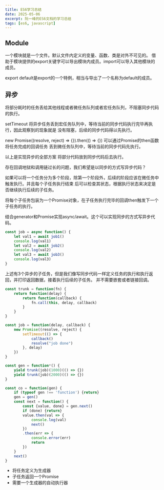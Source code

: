 ```yaml
---
title: ES6学习总结
date: 2025-05-06
excerpt: 阮一峰的ES6文档的学习总结
tags: [es6, javascript]
---
```


## Module
一个模块就是一个文件。默认文件内定义的变量、函数、类是对外不可见的。
借助于模块提供的export关键字可以导出模块内成员。import可以导入其他模块的成员。

export default是export的一个特例，相当与导出了一个名称为default的成员。

## 异步
将部分耗时的任务丢给其他线程或者微任务队列或者宏任务队列，不阻塞同步代码的执行。

setTimeout 将异步任务丢到宏任务队列中，等待当前的同步代码执行完毕再执行，因此观察到的现象就是
没有阻塞，后续的同步代码得以先执行。

new Promise((resolve, reject) => {}).then(() => {}) 可以通过Promise的then函数将任务完成的回调任务
丢到微任务队列中，等待当前的同步代码先执行。

以上是实现异步的全部方案 将部分代码放到同步代码后去执行。

存在回调地狱和调用链过长的问题，我们希望是以同步的方式写异步代码？

如果可以将一个任务分为多个阶段，除第一个阶段外，后续的阶段应该在微任务中触发执行。并且每个子任务执行结束
后可以检查其状态，根据执行状态来决定是否继续执行后续的子任务。

将每个子任务包装为一个Promise对象，在子任务执行完毕的回调then触发下一个子任务的执行。

结合generator和Promise实现async/await。这个可以实现同步的方式写异步代码。
```js
const job = async function() {
	let val1 = await job1()
	console.log(val1)
	let val2 = await job2()
	console.log(val2)
	let val3 = await job3()
	console.log(val3)
}
```
上述有3个异步的子任务，但是我们像写同步代码一样定义任务的执行和执行返回，并打印返回数据，接着执行后续的子任务。
并不需要嵌套或者链接回调。

```js
const trunk = function(fn) {
	return function(delay) {
		return function(callback) {
			fn.call(this, delay, callback)
		}
	}
}

const job = function(delay, callback) {
	new Promise((resolve, reject) {
		setTimeout(() => {
			callback()
			resolve("job done")
		}, delay)
	})
}

const gen = function*() {
	yield trunk(job)(1000)(() => {})
	yield trunk(job)(2000)(() => {})
}

const co = function(gen) {
	if (typeof gen !== 'function') {return}
	gen = gen()
	const next = function() {
		const {value, done} = gen.next()
		if (done) {return}
		value.then(val => {
			console.log(val)
			next()
		})
		.then(err => {
			console.error(err)
			return
		})
	}
	next()
}
```

- 将任务定义为生成器
- 子任务返回一个Promise
- 需要一个生成器的自动执行器
